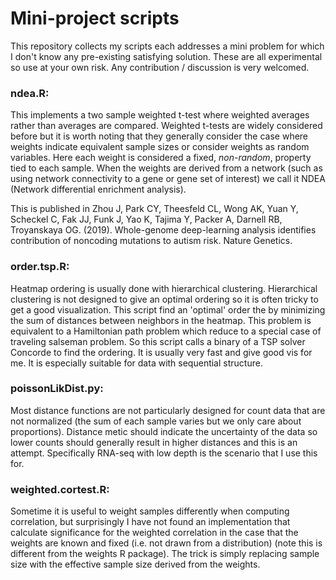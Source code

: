 # Mini-project scripts
This repository collects my scripts each addresses a mini problem for which I don't know any pre-existing satisfying solution. These are all experimental so use at your own risk. Any contribution / discussion is very welcomed.

### ndea.R:
This implements a two sample weighted t-test where weighted averages rather than averages are compared. Weighted t-tests are widely considered before but it is worth noting that they generally consider the case where weights indicate equivalent sample sizes or consider weights as random variables. Here each weight is considered a fixed, *non-random*, property tied to each sample. When the weights are derived from a network (such as using network connectivity to a gene or gene set of interest) we call it NDEA (Network differential enrichment analysis).

This is published in Zhou J, Park CY, Theesfeld CL, Wong AK, Yuan Y, Scheckel C, Fak JJ, Funk J, Yao K, Tajima Y, Packer A, Darnell RB, Troyanskaya OG. (2019). Whole-genome deep-learning analysis identifies contribution of noncoding mutations to autism risk. Nature Genetics.


### order.tsp.R: 
Heatmap ordering is usually done with hierarchical clustering. Hierarchical clustering is not designed to give an optimal ordering so it is often tricky to get a good visualization. This script find an 'optimal' order the by minimizing the sum of distances between neighbors in the heatmap. This problem is equivalent to a Hamiltonian path problem which reduce to a special case of traveling salseman problem. So this script calls a binary of a TSP solver Concorde to find the ordering. It is usually very fast and give good vis for me. It is especially suitable for data with sequential structure. 


### poissonLikDist.py: 
Most distance functions are not particularly designed for count data that are not normalized (the sum of each sample varies but we only care about proportions). Distance metic should indicate the uncertainty of the data so lower counts should generally result in higher distances and this is an attempt. Specifically RNA-seq with low depth is the scenario that I use this for.


### weighted.cortest.R:

Sometime it is useful to weight samples differently when computing correlation, but surprisingly I have not found an implementation that calculate significance for the weighted correlation in the case that the weights are known and fixed (i.e. not drawn from a distribution) (note this is different from the weights R package). The trick is simply replacing sample size with the effective sample size derived from the weights.
